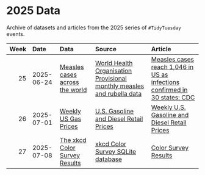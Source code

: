 # 2025 Data

Archive of datasets and articles from the 2025 series of `#TidyTuesday` events.

| Week|Date            |Data                                                                                    |Source                                                                                                                                                 |Article                                                                                             |
|----:|:---------------|:---------------------------------------------------------------------------------------|:------------------------------------------------------------------------------------------------------------------------------------------------------|:---------------------------------------------------------------------------------------------------|
|   25|2025-06-24 |[Measles cases across the world](https://github.com/michael-millett/tidy-tuesday/tree/main/2025/Week%2025%20-%20Measles%20Cases%20Around%20the%20World)                                  |[World Health Organisation Provisional monthly measles and rubella data](https://immunizationdata.who.int/global?topic=Provisional-measles-and-rubella-data&location=)|[Measles cases reach 1,046 in US as infections confirmed in 30 states: CDC](https://abcnews.go.com/Health/measles-cases-reach-1046-us-infections-confirmed-30/story?id=122108194)|
|   26|2025-07-01 |[Weekly US Gas Prices](2025-07-01/readme.md)                                            |[U.S. Gasoline and Diesel Retail Prices](https://www.eia.gov/dnav/pet/xls/PET_PRI_GND_DCUS_NUS_W.xls)                                                  |[Weekly U.S. Gasoline and Diesel Retail Prices](https://www.eia.gov/petroleum/gasdiesel/)           |
|   27|2025-07-08 |[The xkcd Color Survey Results](2025-07-08/readme.md)                                   |[xkcd Color Survey SQLite database](https://xkcd.com/color/colorsurvey.tar.gz)                                                                         |[Color Survey Results](https://blog.xkcd.com/2010/05/03/color-survey-results/)                      |
